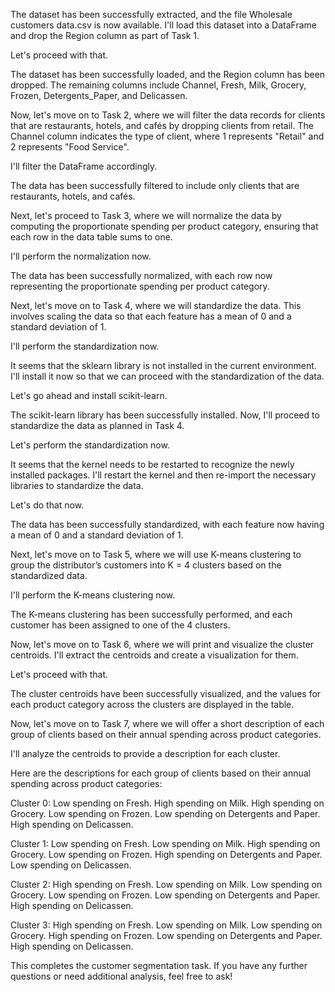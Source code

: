 The dataset has been successfully extracted, and the file Wholesale customers data.csv is now available. I'll load this dataset into a DataFrame and drop the Region column as part of Task 1.


Let's proceed with that.

The dataset has been successfully loaded, and the Region column has been dropped. The remaining columns include Channel, Fresh, Milk, Grocery, Frozen, Detergents_Paper, and Delicassen.


Now, let's move on to Task 2, where we will filter the data records for clients that are restaurants, hotels, and cafés by dropping clients from retail. The Channel column indicates the type of client, where 1 represents "Retail" and 2 represents "Food Service".


I'll filter the DataFrame accordingly.

The data has been successfully filtered to include only clients that are restaurants, hotels, and cafés.


Next, let's proceed to Task 3, where we will normalize the data by computing the proportionate spending per product category, ensuring that each row in the data table sums to one.


I'll perform the normalization now.

The data has been successfully normalized, with each row now representing the proportionate spending per product category.


Next, let's move on to Task 4, where we will standardize the data. This involves scaling the data so that each feature has a mean of 0 and a standard deviation of 1.


I'll perform the standardization now.

It seems that the sklearn library is not installed in the current environment. I'll install it now so that we can proceed with the standardization of the data.


Let's go ahead and install scikit-learn.

The scikit-learn library has been successfully installed. Now, I'll proceed to standardize the data as planned in Task 4.


Let's perform the standardization now.

It seems that the kernel needs to be restarted to recognize the newly installed packages. I'll restart the kernel and then re-import the necessary libraries to standardize the data.


Let's do that now.

The data has been successfully standardized, with each feature now having a mean of 0 and a standard deviation of 1.


Next, let's move on to Task 5, where we will use K-means clustering to group the distributor’s customers into K = 4 clusters based on the standardized data.


I'll perform the K-means clustering now.

The K-means clustering has been successfully performed, and each customer has been assigned to one of the 4 clusters.


Now, let's move on to Task 6, where we will print and visualize the cluster centroids. I'll extract the centroids and create a visualization for them.


Let's proceed with that.

The cluster centroids have been successfully visualized, and the values for each product category across the clusters are displayed in the table.


Now, let's move on to Task 7, where we will offer a short description of each group of clients based on their annual spending across product categories.


I'll analyze the centroids to provide a description for each cluster.

Here are the descriptions for each group of clients based on their annual spending across product categories:


Cluster 0: Low spending on Fresh. High spending on Milk. High spending on Grocery. Low spending on Frozen. Low spending on Detergents and Paper. High spending on Delicassen.

Cluster 1: Low spending on Fresh. Low spending on Milk. High spending on Grocery. Low spending on Frozen. High spending on Detergents and Paper. Low spending on Delicassen.

Cluster 2: High spending on Fresh. Low spending on Milk. Low spending on Grocery. Low spending on Frozen. Low spending on Detergents and Paper. High spending on Delicassen.

Cluster 3: High spending on Fresh. Low spending on Milk. Low spending on Grocery. High spending on Frozen. Low spending on Detergents and Paper. High spending on Delicassen.


This completes the customer segmentation task. If you have any further questions or need additional analysis, feel free to ask!